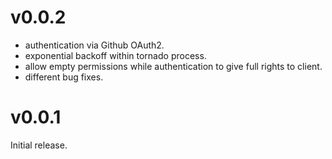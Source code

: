 v0.0.2
======
* authentication via Github OAuth2.
* exponential backoff within tornado process.
* allow empty permissions while authentication to give full rights to client.
* different bug fixes.


v0.0.1
=====
Initial release.